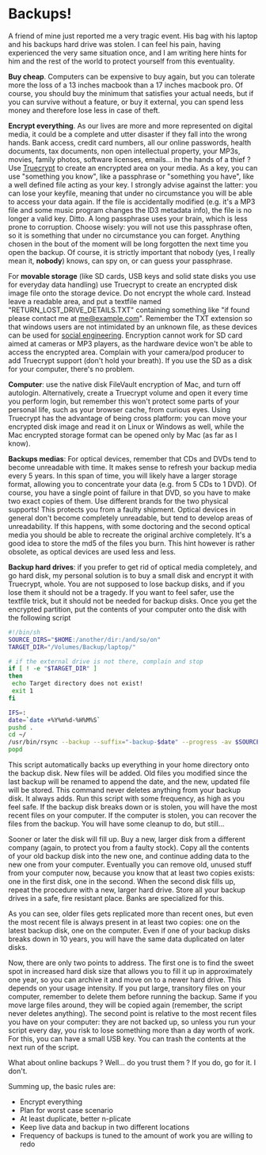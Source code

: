 Backups!
========

A friend of mine just reported me a very tragic event. His bag with his
laptop and his backups hard drive was stolen. I can feel his pain,
having experienced the very same situation once, and I am writing here
hints for him and the rest of the world to protect yourself from this
eventuality.

**Buy cheap**. Computers can be expensive to buy again, but you can
tolerate more the loss of a 13 inches macbook than a 17 inches macbook
pro. Of course, you should buy the minimum that satisfies your actual
needs, but if you can survive without a feature, or buy it external, you
can spend less money and therefore lose less in case of theft.

**Encrypt everything**. As our lives are more and more represented on
digital media, it could be a complete and utter disaster if they fall
into the wrong hands. Bank access, credit card numbers, all our online
passwords, health documents, tax documents, non open intellectual
property, your MP3s, movies, family photos, software licenses,
emails\... in the hands of a thief ? Use
[Truecrypt](http://www.truecrypt.org/) to create an encrypted area on
your media. As a key, you can use \"something you know\", like a
passphrase or \"something you have\", like a well defined file acting as
your key. I strongly advise against the latter: you can lose your
keyfile, meaning that under no circumstance you will be able to access
your data again. If the file is accidentally modified (e.g. it\'s a MP3
file and some music program changes the ID3 metadata info), the file is
no longer a valid key. Ditto. A long passphrase uses your brain, which
is less prone to corruption. Choose wisely: you will not use this
passphrase often, so it is something that under no circumstance you can
forget. Anything chosen in the bout of the moment will be long forgotten
the next time you open the backup. Of course, it is strictly important
that nobody (yes, I really mean it, **nobody**) knows, can spy on, or
can guess your passphrase.

For **movable storage** (like SD cards, USB keys and solid state disks
you use for everyday data handling) use Truecrypt to create an encrypted
disk image file onto the storage device. Do not encrypt the whole card.
Instead leave a readable area, and put a textfile named
\"RETURN\_LOST\_DRIVE\_DETAILS.TXT\" containing something like \"if
found please contact me at <me@example.com>\". Remember the TXT
extension so that windows users are not intimidated by an unknown file,
as these devices can be used for [social
engineering](http://www.darkreading.com/security/perimeter/showArticle.jhtml?articleID=208803634).
Encryption cannot work for SD card aimed at cameras or MP3 players, as
the hardware device won\'t be able to access the encrypted area.
Complain with your camera/pod producer to add Truecrypt support (don\'t
hold your breath). If you use the SD as a disk for your computer,
there\'s no problem.

**Computer**: use the native disk FileVault encryption of Mac, and turn
off autologin. Alternatively, create a Truecrypt volume and open it
every time you perform login, but remember this won\'t protect some
parts of your personal life, such as your browser cache, from curious
eyes. Using Truecrypt has the advantage of being cross platform: you can
move your encrypted disk image and read it on Linux or Windows as well,
while the Mac encrypted storage format can be opened only by Mac (as far
as I know).

**Backups medias**: For optical devices, remember that CDs and DVDs tend
to become unreadable with time. It makes sense to refresh your backup
media every 5 years. In this span of time, you will likely have a larger
storage format, allowing you to concentrate your data (e.g. from 5 CDs
to 1 DVD). Of course, you have a single point of failure in that DVD, so
you have to make two exact copies of them. Use different brands for the
two physical supports! This protects you from a faulty shipment. Optical
devices in general don\'t become completely unreadable, but tend to
develop areas of unreadability. If this happens, with some doctoring and
the second optical media you should be able to recreate the original
archive completely. It\'s a good idea to store the md5 of the files you
burn. This hint however is rather obsolete, as optical devices are used
less and less.

**Backup hard drives**: if you prefer to get rid of optical media
completely, and go hard disk, my personal solution is to buy a small
disk and encrypt it with Truecrypt, whole. You are not supposed to lose
backup disks, and if you lose them it should not be a tragedy. If you
want to feel safer, use the textfile trick, but it should not be needed
for backup disks. Once you get the encrypted partition, put the contents
of your computer onto the disk with the following script

```bash
#!/bin/sh
SOURCE_DIRS="$HOME:/another/dir:/and/so/on"
TARGET_DIR="/Volumes/Backup/laptop/"

# if the external drive is not there, complain and stop
if [ ! -e "$TARGET_DIR" ]
then
 echo Target directory does not exist!
 exit 1
fi

IFS=:
date=`date +%Y%m%d-%H%M%S`
pushd .
cd ~/
/usr/bin/rsync --backup --suffix="-backup-$date" --progress -av $SOURCE_DIRS "$TARGET_DIR"
popd
```

This script automatically backs up everything in your home directory
onto the backup disk. New files will be added. Old files you modified
since the last backup will be renamed to append the date, and the new,
updated file will be stored. This command never deletes anything from
your backup disk. It always adds. Run this script with some frequency,
as high as you feel safe. If the backup disk breaks down or is stolen,
you will have the most recent files on your computer. If the computer is
stolen, you can recover the files from the backup. You will have some
cleanup to do, but still\...

Sooner or later the disk will fill up. Buy a new, larger disk from a
different company (again, to protect you from a faulty stock). Copy all
the contents of your old backup disk into the new one, and continue
adding data to the new one from your computer. Eventually you can remove
old, unused stuff from your computer now, because you know that at least
two copies exists: one in the first disk, one in the second. When the
second disk fills up, repeat the procedure with a new, larger hard
drive. Store all your backup drives in a safe, fire resistant place.
Banks are specialized for this.

As you can see, older files gets replicated more than recent ones, but
even the most recent file is always present in at least two copies: one
on the latest backup disk, one on the computer. Even if one of your
backup disks breaks down in 10 years, you will have the same data
duplicated on later disks.

Now, there are only two points to address. The first one is to find the
sweet spot in increased hard disk size that allows you to fill it up in
approximately one year, so you can archive it and move on to a newer
hard drive. This depends on your usage intensity. If you put large,
transitory files on your computer, remember to delete them before
running the backup. Same if you move large files around, they will be
copied again (remember, the script never deletes anything). The second
point is relative to the most recent files you have on your computer:
they are not backed up, so unless you run your script every day, you
risk to lose something more than a day worth of work. For this, you can
have a small USB key. You can trash the contents at the next run of the
script.

What about online backups ? Well\... do you trust them ? If you do, go
for it. I don\'t.

Summing up, the basic rules are:

-   Encrypt everything
-   Plan for worst case scenario
-   At least duplicate, better n-plicate
-   Keep live data and backup in two different locations
-   Frequency of backups is tuned to the amount of work you are willing
    to redo
